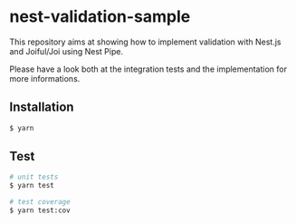 # nest-validation-sample

This repository aims at showing how to implement validation with Nest.js and Joiful/Joi using Nest Pipe.

Please have a look both at the integration tests and the implementation for more informations.

## Installation

```bash
$ yarn
```

## Test

```bash
# unit tests
$ yarn test

# test coverage
$ yarn test:cov
```